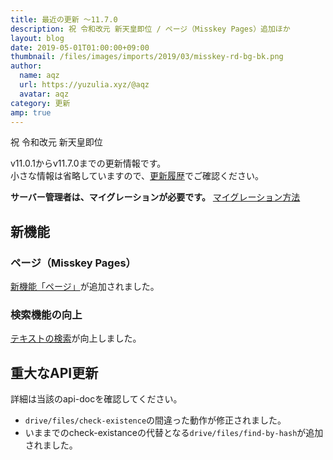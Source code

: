```yaml
---
title: 最近の更新 ～11.7.0
description: 祝 令和改元 新天皇即位 / ページ（Misskey Pages）追加ほか
layout: blog
date: 2019-05-01T01:00:00+09:00
thumbnail: /files/images/imports/2019/03/misskey-rd-bg-bk.png
author:
  name: aqz
  url: https://yuzulia.xyz/@aqz
  avatar: aqz
category: 更新
amp: true
---
```

祝 令和改元 新天皇即位

v11.0.1からv11.7.0までの更新情報です。  
小さな情報は省略していますので、[更新履歴](https://https://github.com/syuilo/misskey/blob/59cb7992e2d68529fcc4cc921e69349bad758594/CHANGELOG.md#1170-20190430)でご確認ください。

**サーバー管理者は、マイグレーションが必要です。** [マイグレーション方法](https://https://github.com/syuilo/misskey/blob/59cb7992e2d68529fcc4cc921e69349bad758594/CHANGELOG.md#migration)

## 新機能
### ページ（Misskey Pages）
[新機能「ページ」](../../../wiki/usage/pages)が追加されました。

### 検索機能の向上
[テキストの検索](../../../wiki/usage/search)が向上しました。

## 重大なAPI更新
詳細は当該のapi-docを確認してください。

- `drive/files/check-existence`の間違った動作が修正されました。
- いままでのcheck-existanceの代替となる`drive/files/find-by-hash`が追加されました。
